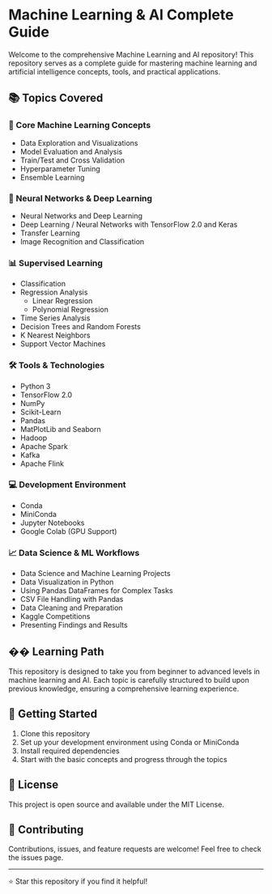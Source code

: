 # Machine Learning & AI Complete Guide

Welcome to the comprehensive Machine Learning and AI repository! This repository serves as a complete guide for mastering machine learning and artificial intelligence concepts, tools, and practical applications.

## 📚 Topics Covered

### 🎯 Core Machine Learning Concepts
- Data Exploration and Visualizations
- Model Evaluation and Analysis
- Train/Test and Cross Validation
- Hyperparameter Tuning
- Ensemble Learning

### 🤖 Neural Networks & Deep Learning
- Neural Networks and Deep Learning
- Deep Learning / Neural Networks with TensorFlow 2.0 and Keras
- Transfer Learning
- Image Recognition and Classification

### 📊 Supervised Learning
- Classification
- Regression Analysis
  - Linear Regression
  - Polynomial Regression
- Time Series Analysis
- Decision Trees and Random Forests
- K Nearest Neighbors
- Support Vector Machines

### 🛠️ Tools & Technologies
- Python 3
- TensorFlow 2.0
- NumPy
- Scikit-Learn
- Pandas
- MatPlotLib and Seaborn
- Hadoop
- Apache Spark
- Kafka
- Apache Flink

### 💻 Development Environment
- Conda
- MiniConda
- Jupyter Notebooks
- Google Colab (GPU Support)

### 📈 Data Science & ML Workflows
- Data Science and Machine Learning Projects
- Data Visualization in Python
- Using Pandas DataFrames for Complex Tasks
- CSV File Handling with Pandas
- Data Cleaning and Preparation
- Kaggle Competitions
- Presenting Findings and Results

## �� Learning Path
This repository is designed to take you from beginner to advanced levels in machine learning and AI. Each topic is carefully structured to build upon previous knowledge, ensuring a comprehensive learning experience.

## 🚀 Getting Started
1. Clone this repository
2. Set up your development environment using Conda or MiniConda
3. Install required dependencies
4. Start with the basic concepts and progress through the topics

## 📝 License
This project is open source and available under the MIT License.

## 🤝 Contributing
Contributions, issues, and feature requests are welcome! Feel free to check the issues page.

---
⭐ Star this repository if you find it helpful!